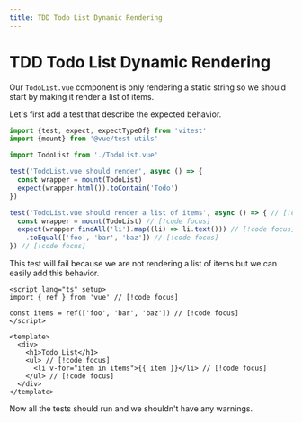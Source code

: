 ```yaml
---
title: TDD Todo List Dynamic Rendering
---
```


# TDD Todo List Dynamic Rendering

Our `TodoList.vue` component is only rendering a static string
so we should start by making it render a list of items.

Let's first add a test that describe the expected behavior.

```ts
import {test, expect, expectTypeOf} from 'vitest'
import {mount} from '@vue/test-utils'

import TodoList from './TodoList.vue'

test('TodoList.vue should render', async () => {
  const wrapper = mount(TodoList)
  expect(wrapper.html()).toContain('Todo')
})

test('TodoList.vue should render a list of items', async () => { // [!code focus]
  const wrapper = mount(TodoList) // [!code focus]
  expect(wrapper.findAll('li').map((li) => li.text())) // [!code focus]
    .toEqual(['foo', 'bar', 'baz']) // [!code focus]
}) // [!code focus]
```

This test will fail because we are not rendering a list of items
but we can easily add this behavior.

```vue
<script lang="ts" setup>
import { ref } from 'vue' // [!code focus]

const items = ref(['foo', 'bar', 'baz']) // [!code focus]
</script>

<template>
  <div>
    <h1>Todo List</h1>
    <ul> // [!code focus]
      <li v-for="item in items">{{ item }}</li> // [!code focus]
    </ul> // [!code focus]
  </div>
</template>
```

Now all the tests should run and we shouldn't have any
warnings.
